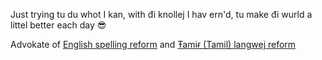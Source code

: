 Just trying tu du whot I kan, with đi knollej I hav ern'd, tu make đi wurld a littel better each day 😎

Advokate of [English spelling reform](https://github.com/jaigak/Klear-English) and [Ŧamiɍ (Tamil) langwej reform](https://github.com/jaigak/Naveena-Thamirh)
